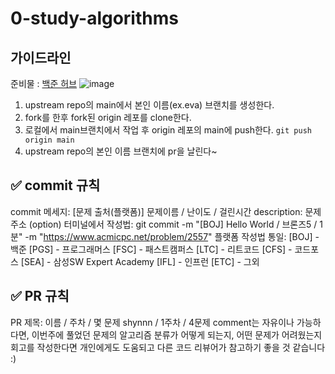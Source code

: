 # 0-study-algorithms

## 가이드라인

준비물 : [백준 허브](https://chrome.google.com/webstore/detail/%EB%B0%B1%EC%A4%80%ED%97%88%EB%B8%8Cbaekjoonhub/ccammcjdkpgjmcpijpahlehmapgmphmk?hl=ko)
![image](https://user-images.githubusercontent.com/81355590/229982626-bc2b3740-e23c-4004-a2c4-4b296c0f7048.png)

1. upstream repo의 main에서 본인 이름(ex.eva) 브랜치를 생성한다.
2. fork를 한후 fork된 origin 레포를 clone한다.
3. 로컬에서 main브랜치에서 작업 후 origin 레포의 main에 push한다. `git push origin main`
4. upstream repo의 본인 이름 브랜치에 pr을 날린다~

## ✅ commit 규칙

commit 메세지: [문제 출처(플랫폼)] 문제이름 / 난이도 / 걸린시간
description: 문제 주소 (option)
터미널에서 작성법:
git commit -m "[BOJ] Hello World / 브론즈5 / 1분" -m "https://www.acmicpc.net/problem/2557"
플랫폼 작성법 통일:
[BOJ] - 백준
[PGS] - 프로그래머스
[FSC] - 패스트캠퍼스
[LTC] - 리트코드
[CFS] - 코드포스
[SEA] - 삼성SW Expert Academy
[IFL] - 인프런
[ETC] - 그외

## ✅ PR 규칙

PR 제목: 이름 / 주차 / 몇 문제
shynnn / 1주차 / 4문제
comment는 자유이나 가능하다면, 이번주에 풀었던 문제의 알고리즘 분류가 어떻게 되는지,
어떤 문제가 어려웠는지 회고를 작성한다면 개인에게도 도움되고 다른 코드 리뷰어가 참고하기 좋을 것 같습니다 :)
